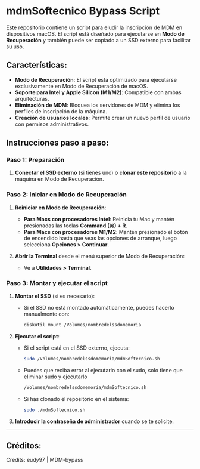 # mdmSoftecnico Bypass Script

Este repositorio contiene un script para eludir la inscripción de MDM en dispositivos macOS. El script está diseñado para ejecutarse en **Modo de Recuperación** y también puede ser copiado a un SSD externo para facilitar su uso.

## Características:
- **Modo de Recuperación**: El script está optimizado para ejecutarse exclusivamente en Modo de Recuperación de macOS.
- **Soporte para Intel y Apple Silicon (M1/M2)**: Compatible con ambas arquitecturas.
- **Eliminación de MDM**: Bloquea los servidores de MDM y elimina los perfiles de inscripción de la máquina.
- **Creación de usuarios locales**: Permite crear un nuevo perfil de usuario con permisos administrativos.

## Instrucciones paso a paso:

### Paso 1: Preparación

1. **Conectar el SSD externo** (si tienes uno) o **clonar este repositorio** a la máquina en Modo de Recuperación.

### Paso 2: Iniciar en Modo de Recuperación

1. **Reiniciar en Modo de Recuperación**:
   - **Para Macs con procesadores Intel**: Reinicia tu Mac y mantén presionadas las teclas **Command (⌘) + R**.
   - **Para Macs con procesadores M1/M2**: Mantén presionado el botón de encendido hasta que veas las opciones de arranque, luego selecciona **Opciones > Continuar**.

2. **Abrir la Terminal** desde el menú superior de Modo de Recuperación:
   - Ve a **Utilidades > Terminal**.

### Paso 3: Montar y ejecutar el script

1. **Montar el SSD** (si es necesario):
   - Si el SSD no está montado automáticamente, puedes hacerlo manualmente con:
     ```bash
     diskutil mount /Volumes/nombredelssdomemoria
     ```

2. **Ejecutar el script**:
   - Si el script está en el SSD externo, ejecuta:
     ```bash
     sudo /Volumes/nombredelssdomemoria/mdmSoftecnico.sh
      ```
   - Puedes que reciba error al ejecutarlo con el sudo, solo tiene que eliminar sudo y ejecutarlo
     ```bash
     /Volumes/nombredelssdomemoria/mdmSoftecnico.sh
     ```
   - Si has clonado el repositorio en el sistema:
     ```bash
     sudo ./mdmSoftecnico.sh
     ```
   
     

3. **Introducir la contraseña de administrador** cuando se te solicite.

---

## Créditos:

Credits: eudy97 | MDM-bypass
